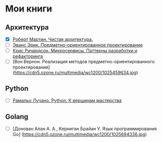 # Мои книги
## Архитектура
- [x] [Роберт Мартин. Чистая архитектура.](https://cdn1.ozone.ru/multimedia/1026061260.jpg)
- [ ] [Эванс Эрик. Предметно-ориентированное проектирование](https://i.gr-assets.com/images/S/compressed.photo.goodreads.com/books/1376814145i/11454330._UY466_SS466_.jpg)
- [ ] [Крис Ричардсон. Микросервисы. Паттерны разработки и рефакторинга](https://img3.labirint.ru/rc/804795765625deac675033009fb52707/594x918/books71/707677/cover.jpg?1563699913)
- [ ] [Вон Вернон. Реализация методов предметно-ориентированного проектирования] (https://cdn5.ozone.ru/multimedia/wc1200/1025459634.jpg)
## Python
- [ ] [Рамальо Лучано. Python. К вершинам мастерства](https://dmkpress.com/images/cms/thumbs/a5b0aeaa3fa7d6e58d75710c18673bd7ec6d5f6d/978-5-97060-384-0-new_270_369_jpg__100.jpg)
## Golang
- [ ] [Донован Алан А. А., Керниган Брайан У. Язык программирования Go] (https://cdn5.ozone.ru/multimedia/wc1200/1025694336.jpg)
